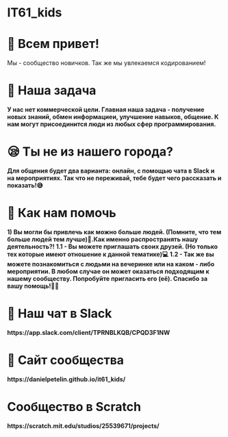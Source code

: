 <h1>IT61_kids</h1>
<h1>🤗 Всем привет!</h1>
Мы - сообщество новичков. Так же мы увлекаемся кодированием!
<h1>📖 Наша задача</h1>
<b>У нас нет коммерческой цели.<b> Главная наша задача - получение новых знаний, обмен информациеи, улучшение навыков, общение. К нам могут присоединится люди из любых сфер программирования.
<h1>😪 Ты не из нашего города?</h1>
<b>Для общения будет два варианта:</b> онлайн, с помощью чата в Slack и на мероприятиях. Так что не переживай, тебе будет чего рассказать и показать!😅
<h1>🎁 Как нам помочь</h1>
1) Вы могли бы привлечь как можно больше людей. (Помните, что тем больше людей тем лучше)🙋.Как именно распространять нашу деятельность?!
     1.1 - Вы можете приглашать своих друзей. <b>(Но только тех которые имеют отношение к данной тематике)</b>💻
     1.2 - Так же вы можете познакомиться с людьми на вечеринке или на каком - либо мероприятии. В любом случае он может оказаться             подходящим к нашему сообществу. Попробуйте пригласить его (её). Спасибо за вашу помощь!🙌🏻
<h1>📱 Наш чат в Slack</h1>
https://app.slack.com/client/TPRNBLKQB/CPQD3F1NW
<h1>📑 Сайт сообщества</h1>
https://danielpetelin.github.io/it61_kids/
<h1> Сообщество в Scratch</h1>
https://scratch.mit.edu/studios/25539671/projects/
